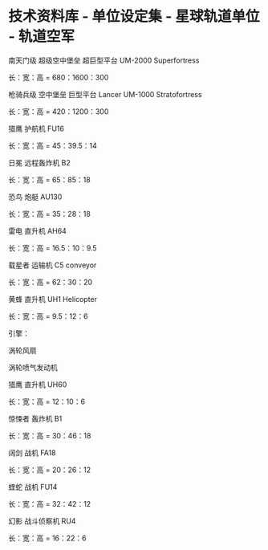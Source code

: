 # 技术资料库 - 单位设定集 - 星球轨道单位 - 轨道空军

南天门级 超级空中堡垒 超巨型平台 UM-2000 Superfortress

长：宽：高 = 680：1600：300

枪骑兵级 空中堡垒 巨型平台 Lancer UM-1000 Stratofortress

长：宽：高 = 420：1200：300

猎鹰 护航机 FU16

长：宽：高 = 45：39.5：14

日冕 远程轰炸机 B2

长：宽：高 = 65：85：18

恐鸟 炮艇 AU130

长：宽：高 = 35：28：18

雷电 直升机 AH64

长：宽：高 = 16.5：10：9.5

载星者 运输机 C5 conveyor

长：宽：高 = 62：30：20

黄蜂 直升机 UH1 Helicopter

长：宽：高 = 9.5：12：6

引擎：

涡轮风扇

涡轮喷气发动机

猎鹰 直升机 UH60

长：宽：高 = 12：10：6

惊悚者 轰炸机 B1

长：宽：高 = 30：46：18

阔剑 战机 FA18

长：宽：高 = 20：26：12

蝰蛇 战机 FU14

长：宽：高 = 32：42：12

幻影 战斗侦察机 RU4

长：宽：高 = 16：22：6
